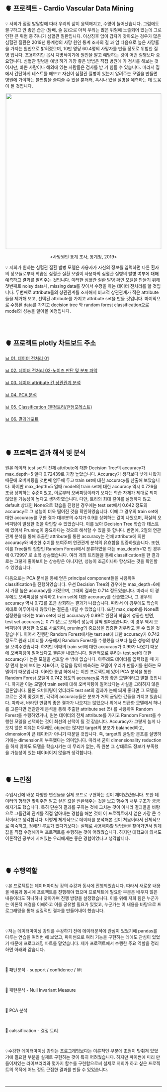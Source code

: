 ## 🫀 프로젝트 - Cardio Vascular Data Mining  

💡 사회가 점점 발달함에 따라 우리의 삶이 윤택해지고, 수명이 늘어났습니다. 그럼에도 불구하고 안 좋은 습관
(담배, 술 등)으로 아직 우리는 많은 위험에 노출되어 있는데 그로 인한 큰 위험 중 하나가 심혈관 질환입니다.
이상징후 없이 갑자기 찾아오는 경우가 많은 심혈관 질환은 2019년 통계청의 사망 원인 통계 조사의 결
과 암 다음으로 높은 사망률을 가지는 원인으로 밝혀졌으며, 10만 명당 60.4명의 사망자를 만들 정도로 위험한 질병
입니다. 조용하지만 몹시 치명적이기에 원인을 알고 예방하는 것이 어떤 질병보다 중요합니다. 심혈관 질병을 예방
하기 가장 좋은 방법은 직접 병원에 가 검사를 해보는 것이지만, 바쁜 사람이나 해외에 있는 사람들은 검사를 받
기 힘들 수 있습니다. 따라서 집에서 간단하게 테스트를 해보고 자신이 심혈관 질병이 있는지 알려주는 모델을 만들면 병원에 가야하는 불편함을 줄여줄 수 있을 뿐더러, 혹시나 있을 질병을 예측하는 데 도움이 될 것입니다.<br>  

<p align="center"><img src="https://user-images.githubusercontent.com/65170165/200470962-f08bc143-a80a-48f8-ab25-7766920fc2d1.jpg" width="500" /></p>  

<p align="center"><사망원인 통계 조사, 통계청, 2019></p>    
  
💡 저희가 원하는 심혈관 질환 발병 모델은 사용자가 자신의 정보를 입력하면 다른 환자의 정보들로부터 학습된
심혈관 질환 모델이 사용자의 심혈관 질병의 발병 여부에 대해 예측하고 결과를 알려주는 것입니다. 이러한 심혈관 질환 발병 확인 모델을 만들기 위해 첫번째로 noisy data나, missing data를 찾아서 수정을 하는 데이터 전처리를 할 것입니다. 두번째로 attribute들의 상관관계를 조사해서 비교적 상관관계가 적은 attribute들을 제거해 보고, 선택된 attribute를 가지고 attribute set을 만들 것입니다. 마지막으로 수정된 data를 가지고 decision 
tree 와 random forest classification으로 model의 성능을 알아볼 예정입니다.  
  
<br>  
<br>  
  
  
## 🫀 프로젝트 plotly 차트보드 주소  
  
[📊 01. 데이터 전처리 01](https://chart-studio.plotly.com/~nyamin9/64)  

[📊 02. 데이터 전처리 02-노이즈 판단 및 분포 파악](https://chart-studio.plotly.com/~nyamin9/70)

[📊 03. 데이터 attribute 간 상관관계 분석](https://chart-studio.plotly.com/~nyamin9/66)

[📊 04. PCA 분석](https://chart-studio.plotly.com/~nyamin9/63)  

[📊 05. Classification (결정트리/랜덤포레스트)](https://chart-studio.plotly.com/~nyamin9/71)  

[📊 06. 결과레포트](https://github.com/nyamin9/Data-Mining/blob/main/Project/14.%202022-1%20%EB%8D%B0%EC%9D%B4%ED%84%B0%EB%A7%88%EC%9D%B4%EB%8B%9D%20%ED%94%84%EB%A1%9C%EC%A0%9D%ED%8A%B8%20%EA%B2%B0%EA%B3%BC%20%EB%A0%88%ED%8F%AC%ED%8A%B8.pdf) 
  
<br>  

<br>  

## 🫀 프로젝트 결과 해석 및 분석   
  

원본 데이터 test set의 전체 attribute에 대한 Decision Tree의 accuracy가 max_depth=5 일때 0.72439로 가장 높았습니다. Accuracy가 생각보다 낮게 나왔기 때문에 오버피팅을 첫번째 염두에 두고 train set에 대한 accuracy를 산출해 보았습니다. 하지만 max_depth=5 일때 model의 train set에 대한 accuracy 역시 0.726을 조금 상회하는 수준이었고, 이로부터 오버피팅이라기 보다는 학습 자체가 제대로 되지 않았을 가능성이 높다고 생각하였습니다. 다만, 트리의 최대 깊이를 설정하지 않고 default 상태인 None으로 학습을 진행한 경우에는 test set에서 0.642 정도의 accuracy로 그 성능이 더욱 떨어진 것을 확인하였습니다. 이에 그 경우의 train set에 대한 accuracy를 구한 결과 대부분의 수치가 0.9를 상회하는 값이 나왔으며, 확실히 오버피팅이 발생한 것을 확인할 수 있었습니다. 이를 보아 Decision Tree 학습과 테스트에 있어서 Pruning이 중요하다는 것으로 해석할 수 있을 듯 합니다. 반면에, 2절의 연관관계 분석을 통해 추출한 attribute를 통한 accuracy는 전체 attribute에 의한 accuracy와 비슷한 수치를 보여주며 연관관계 분석의 유효함을 입증하였습니다. 또한, 이를 Tree들의 집합인 Random Forest에서 분류하였을 때는 max_depth=12 인 경우에 0.72997 로 소폭 상승했습니다. 여러 개의 트리들을 통해 classification을 한 결과로는 그렇게 좋아보이는 상승량은 아니지만, 성능이 조금이나마 향상되는 것을 확인할 수 있었습니다.  

다음으로는 PCA 분석을 통해 얻은 principal component들을 사용하여 classification을 진행하였습니다. 우선 Decision Tree의 경우에는 max_depth=6에서 가장 높은 accuracy를 가졌으며, 그때의 결과는 0.714 정도였습니다. 따라서 이 경우에도 오버피팅을 생각하고 train set에 대한 accuracy를 산출했으나, 그 경우의 accuracy 역시 0.72를 조금 상회하는 결과가 나왔습니다. 따라서 이 경우에도 학습이 제대로 이루어지지 않았다는 결론을 내릴 수 있었습니다. 또한 max_depth를 None로 설정했을 때에는 train set에 대한 accuracy가 0.99로 완전히 학습에 성공한 반면, test set accuracy는 0.71 정도로 오히려 성능이 살짝 떨어졌습니다. 이 경우 역시 오버피팅이 발생한 것으로 사료되며, pruning의 중요성을 입증한 경우라고 볼 수 있을 것 같습니다. 이어서 진행한 Random Forest에서는 test set에 대한 accuracy가 0.742 정도로 원래 데이터를 사용해서 Random Forest를 수행했을 때보다 높은 성능의 향상을 보여주었습니다. 하지만 이때의 train set에 대한 accuracy가 0.99가 나왔기 때문에 오버피팅이 일어났다고 결론을 내렸습니다. 일반적으로 우리는 test set에 대한 accuracy가 높은 모델을 선호할 수 밖에 없습니다. 아무래도 데이터를 입력했을 때 가장 먼저 눈에 보이는 지표이고, 정답을 많이 예측하는 모델이 우리가 만들기를 원하는 모델이기 때문입니다. 이러한 통념 하에서는 이번 프로젝트에 있어 PCA 분석을 통한 Random Forest 모델이 0.742 정도의 accuracy로 가장 좋은 모델이라고 말할 것입니다. 하지만 이는 모델이 train set에 대해 오버피팅이 일어났다는 사실을 고려하지 않은 결론입니다. 물론 오버피팅이 있더라도 test set의 결과가 눈에 띄게 좋다면 그 모델을 고르는 것이 맞겠지만, 각각의 accuracy들은 분포가 거의 균일한 값들을 가지고 있습니다. 따라서, 바라던 만큼의 좋은 결과가 나오지는 않았으나 위에서 언급한 모델에서 하나를 고른다면 연관관계 분석을 통해 추출한 attribute set (5) 를 사용하여 Random Forest를 수행하였거나, 원본 데이터의 전체 attribute를 가지고 Random Forest를 수행한 모델을 선택하는 것이 최선의 선택이 될 것 같습니다. Accuracy가 그렇게 높게 나오지 않은 이유는 아무래도 object는 많지만 target의 분포가 balanced하고, dimension이 큰 데이터가 아니기 때문일 것입니다. 즉, target의 균일한 분포를 설명하기에는 dimension이 부족했다는 의미입니다. 따라서 굳이 dimensionality reduction을 하지 않아도 모델을 학습시키는 데 무리가 없는, 즉 원본 그 상태로도 정보가 부족했을 가능성이 있는 데이터이지 않을까 생각합니다.  

<br>  

## 🫀 느낀점
수업시간에 배운 다양한 연산들을 실제 코드로 구현하는 것이 재미있었습니다. 또한 데이터의 형태만 맞춰주면 알고 싶은 값을 반환해주는 것을 보고 함수의 내부 구조가 궁금해지기도 했습니다. 특히 단순히 결과를 구하는 것에 그치는 것이 아니라 결과들을 바탕으로 그들간의 관계를 직접 알아내는 경험을 해본 것이 이 프로젝트에서 얻은 가장 큰 수확이라고 생각합니다. 이렇게 체계적으로 데이터를 분석해본 것이 처음이라서 전체적으로 미숙하고, 정해진 루트가 있다기보다는 실제로 사용해야할 방법들을 찾아가면서 임계값을 직접 수정해가며 프로젝트를 수행하는 것이 어려웠습니다. 하지만 대학교에 와서도 이론적인 공부에 지쳐있는 우리에게는 좋은 경험이었다고 생각합니다.  

<br>  

<br>  

## 🫀 수행역할
 

💡본 프로젝트는 데이터마이닝 강의 수강과 동시에 진행되었습니다. 따라서 새로운 내용을 배움과 동시에 프로젝트를 진행해야 했으며 프로젝트에 필요한 부분은 배우지 않은 내용이라도 하나하나 찾아가며 진행 방향을 설정했습니다. 이를 위해 저희 팀은 누군가는 이론적 배경을 이해하고 이를 공유할 필요가 있었고, 누군가는 이 내용을 바탕으로 프로그래밍을 통해 실질적인 결과를 만들어내야 했습니다.  

<br>  

 

💡저는 데이터마이닝 강의를 수강하기 전에 데이터분석에 관심이 있었기에 pandas를 다루는 연습을 여러번 해 보았고, 파이썬으로 여러 기능을 구현하는 데에도 관심이 있었기 때문에 프로그래밍 파트를 맡았습니다. 제가 프로젝트에서 수행한 주요 역할을 정리하면 아래와 같습니다.  

<br>  

 

 

📌 패턴분석 - support / confidence / lift  

<br>  

 

📌 패턴분석 - Null Invariant Measure  

<br>  

 

📌 PCA 분석  

<br>  

 

📌 calssification - 결정 트리  

<br>  

 

 

💡수강한 데이터마이닝 강의는 프로그래밍보다는 이론적인 부분에 초점이 맞춰져 있었기에 필요한 부분을 실제로 구현하는 것이 특히 어려웠습니다. 하지만 파이썬에 미리 만들어져있는 라이브러리와 몇가지 함수를 구현함으로써 실제로 저희가 하고 싶은 프로젝트의 목적에 어느 정도 근접한 결과를 만들 수 있었습니다.  

<br>  

***
